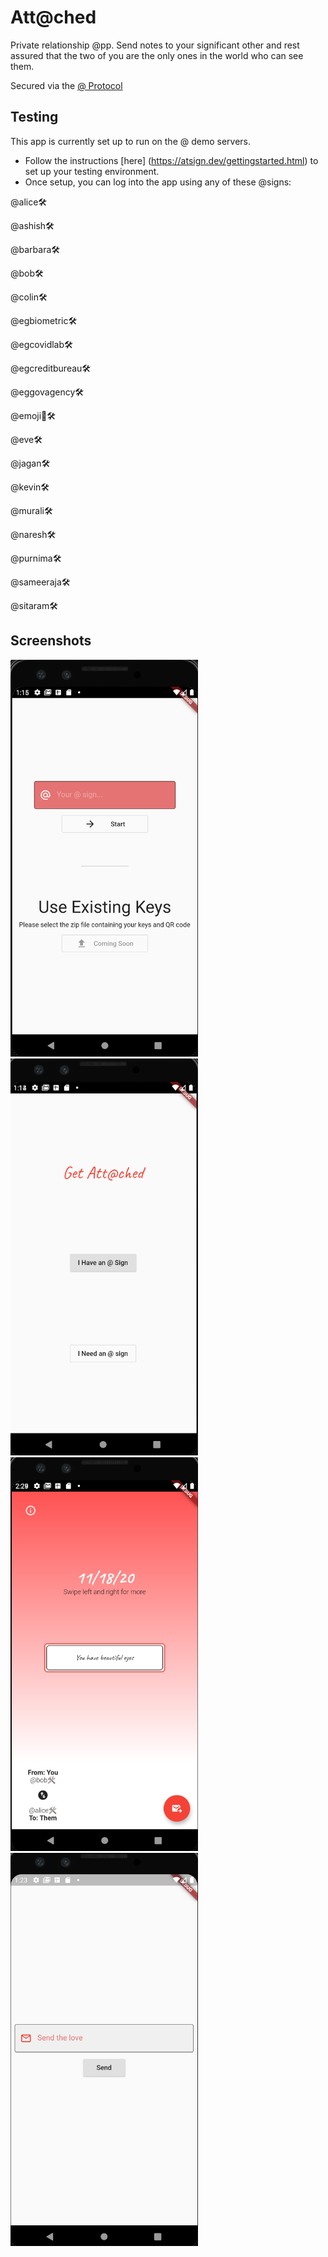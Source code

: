 # Att@ched

Private relationship @pp. Send notes to your significant other and rest assured that the two of you are the only ones in the world who can see them.

Secured via the [@ Protocol](https://atsign.com/)

## Testing
This app is currently set up to run on the @ demo servers. 
- Follow the instructions [here] (https://atsign.dev/gettingstarted.html) to set up your testing environment.
- Once setup, you can log into the app using any of these @signs:

@alice🛠

@ashish🛠

@barbara🛠

@bob🛠

@colin🛠

@egbiometric🛠

@egcovidlab🛠

@egcreditbureau🛠

@eggovagency🛠

@emoji🦄🛠

@eve🛠

@jagan🛠

@kevin🛠

@murali🛠

@naresh🛠

@purnima🛠

@sameeraja🛠

@sitaram🛠

## Screenshots

<img src="https://github.com/jtmuller5/attached/blob/main/assets/screenshots/attached_sign_in.png" width="300"/>
<img src="https://github.com/jtmuller5/attached/blob/main/assets/screenshots/attached_welcome.png" width="300"/>
<img src="https://github.com/jtmuller5/attached/blob/main/assets/screenshots/love_note.png" width="300"/>
<img src="https://github.com/jtmuller5/attached/blob/main/assets/screenshots/send_message.png" width="300"/>
